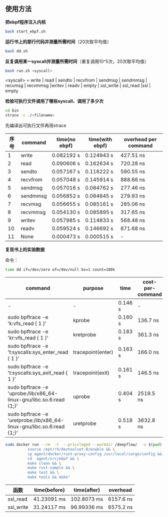 ## 使用方法

**把ebpf程序注入内核**

```bash
bash start_ebpf.sh
```



**运行书上的那行代码并测量所需时间**（20次取平均值）

```bash
bash dd.sh
```



**反复调用某一syscall并测量所需时间**（重复调用10^5次，20次取平均值）

```bash
bash run.sh <syscall>
```

\<syscall\> = write | read | sendto | recvfrom | sendmsg | sendmmsg | recvmsg | recvmmsg |writev | readv | empty | ssl_write | ssl_read |ssl | empty



**检验可执行文件调用了哪些syscall、调用了多少次**

```bash
cd bin
strace -c ./<filename>
```

先编译出可执行文件再用strace



| 序号 | command  | time(no ebpf) | time(with ebpf) | overhead per command |
| ---- | -------- | ------------- | --------------- | -------------------- |
| 1    | write    | 0.082192 s    | 0.124943 s      | 427.51 ns            |
| 2    | read     | 0.090606 s    | 0.162634 s      | 720.28 ns            |
| 3    | sendto   | 0.057167 s    | 0.116222 s      | 590.55 ns            |
| 4    | recvfrom | 0.057048 s    | 0.145914 s      | 888.66 ns            |
| 5    | sendmsg  | 0.057016 s    | 0.084762 s      | 277.46 ns            |
| 6    | sendmmsg | 0.056852 s    | 0.084845 s      | 279.93 ns            |
| 7    | recvmsg  | 0.056655 s    | 0.085161 s      | 285.06 ns            |
| 8    | recvmmsg | 0.054130 s    | 0.085895 s      | 317.65 ns            |
| 9    | writev   | 0.057985 s    | 0.114833 s      | 568.48 ns            |
| 10   | readv    | 0.059524 s    | 0.146692 s      | 871.68 ns            |
| 11   | None     | 0.000473 s    | 0.000515 s      | -                    |



**复现书上的实验数据**

命令：

```bash
time dd if=/dev/zero of=/dev/null bs=1 count=100k
```



| command                                                      | purpose           | time    | cost-per-command |
| ------------------------------------------------------------ | ----------------- | ------- | ---------------- |
| -                                                            | -                 | 0.146 s | -                |
| sudo bpftrace -e 'k:vfs_read { 1 }'                          | kprobe            | 0.160 s | 136.7 ns         |
| sudo bpftrace -e 'kr:vfs_read { 1 }'                         | kretprobe         | 0.183 s | 361.3 ns         |
| sudo bpftrace -e 't:syscalls:sys_enter_read { 1 }'           | tracepoint(enter) | 0.163 s | 166.0 ns         |
| sudo bpftrace -e 't:syscalls:sys_exit_read { 1 }'            | tracepoint(exit)  | 0.161 s | 146.5 ns         |
| sudo bpftrace -e 'uprobe:/lib/x86_64-linux-gnu/libc.so.6:read {1;}' | uprobe            | 0.404 s | 2519.5 ns        |
| sudo bpftrace -e 'uretprobe:/lib/x86_64-linux-gnu/libc.so.6:read {1;}' | uretprobe         | 0.518 s | 3632.8 ns        |



```bash
sudo docker run --rm  -t  --privileged --workdir /deepflow/  -v $(pwd):"/deepflow/"  --entrypoint "bash" ghcr.io/deepflowys/rust-build:1.17 "-c" "\
          source /opt/rh/devtoolset-8/enable && \
          cp agent/docker/rust-proxy-config /usr/local/cargo/config && \
          cd  agent/src/ebpf && \
          make clean && \
          make rust-sample && \
          make test && \
          make tools && make"
```



| 函数      | time(before) | time(after) | overhead  |
| --------- | ------------ | ----------- | --------- |
| ssl_read  | 41.23091 ms  | 102.8073 ms | 6157.6 ns |
| ssl_write | 31.24117 ms  | 96.99336 ms | 6575.2 ns |

